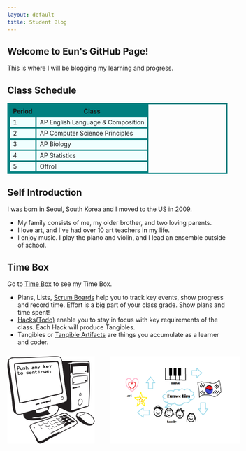 ```yaml
---
layout: default
title: Student Blog
---
```


## Welcome to Eun's GitHub Page!
This is where I will be blogging my learning and progress.

<style>
table, th, td {
  border: 3px teal;
  border-collapse: collapse;
  border-style: solid;
}
th {
  background-color: teal;
}
td {
  background-color: azure;
}
</style>

## Class Schedule
<table>
  <tr>
    <th>Period</th>
    <th>Class</th>
  </tr>
  <tr>
    <td>1</td>
    <td>AP English Language & Composition</td>
  </tr>
  <tr>
    <td>2</td>
    <td>AP Computer Science Principles</td>
  </tr>
  <tr>
   <td>3</td>
    <td>AP Biology</td>
  </tr>
  <tr>
   <td>4</td>
    <td>AP Statistics</td>
  </tr>
   <tr>
   <td>5</td>
    <td>Offroll</td>
  </tr>
</table>

## Self Introduction
I was born in Seoul, South Korea and I moved to the US in 2009. 

- My family consists of me, my older brother, and two loving parents.
- I love art, and I've had over 10 art teachers in my life.
- I enjoy music. I play the piano and violin, and I lead an ensemble outside of school.
  
## Time Box
Go to [Time Box](http://localhost:4200/student/compsci) to see my Time Box.

- Plans, Lists, [Scrum Boards](https://clickup.com/blog/scrum-board/) help you to track key events, show progress and record time.  Effort is a big part of your class grade.  Show plans and time spent!
- [Hacks(Todo)](https://levelup.gitconnected.com/six-ultimate-daily-hacks-for-every-programmer-60f5f10feae) enable you to stay in focus with key requirements of the class.  Each Hack will produce Tangibles.
- Tangibles or [Tangible Artifacts](https://en.wikipedia.org/wiki/Artifact_(software_development)) are things you accumulate as a learner and coder. 

<img src="./images/AP CSP Self Introduction Drawing.png" style="float:right;position:relative;width:300px;height:200px;left:30px;top:10px;">
<img src="./images/computer science.gif" style="float:left;position:relative;width:200px;height:200px;left:0px;top:10px">